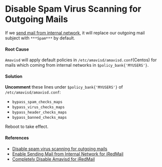 
# Disable Spam Virus Scanning for Outgoing Mails

If we [send mail from internal network](https://github.com/northbright/Notes/blob/master/Linux/mail_server/iredmail/enable_sending_mail_from_internal_network_for_iredmail.md), it will replace our outgoing mail subject with `***Spam***` by default.

#### Root Cause

`Amavisd` will apply default policies in `/etc/amavisd/amavisd.conf`(Centos) for mails which coming from internal networks in `$policy_bank{'MYUSERS'}`.  

#### Solution
**Uncomment** these lines under `$policy_bank{'MYUSERS'}` of `/etc/amavisd/amavisd.conf`:

* `bypass_spam_checks_maps`
* `bypass_virus_checks_maps`
* `bypass_header_checks_maps`
* `bypass_banned_checks_maps`

Reboot to take effect.

#### References
* [Disable spam virus scanning for outgoing mails](http://www.iredmail.org/docs/disable.spam.virus.scanning.for.outgoing.mails.html)
* [Enable Sending Mail from Internal Network for iRedMail](https://github.com/northbright/Notes/blob/master/Linux/mail_server/iredmail/enable_sending_mail_from_internal_network_for_iredmail.md)
* [Completely Disable Amavisd for iRedMail](https://github.com/northbright/Notes/blob/master/Linux/mail_server/iredmail/completely_disable_amavisd_for_iredmail.md)

